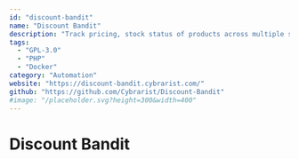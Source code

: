 ```yaml
---
id: "discount-bandit"
name: "Discount Bandit"
description: "Track pricing, stock status of products across multiple stores such as Amazon, Ebay, Walmart, etc."
tags:
  - "GPL-3.0"
  - "PHP"
  - "Docker"
category: "Automation"
website: "https://discount-bandit.cybrarist.com/"
github: "https://github.com/Cybrarist/Discount-Bandit"
#image: "/placeholder.svg?height=300&width=400"
---
```


# Discount Bandit
